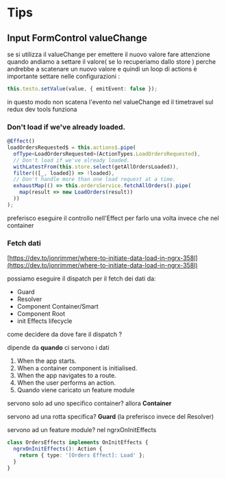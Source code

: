 # Tips

## Input FormControl valueChange

se si utilizza il valueChange per emettere il nuovo valore fare attenzione quando andiamo a settare il valore\( se lo recuperiamo dallo store \) perche andrebbe a scatenare un nuovo valore e quindi un loop di actions è importante settare nelle configurazioni  :

```typescript
this.testo.setValue(value, { emitEvent: false });
```

in questo modo non scatena l'evento nel valueChange ed il timetravel sul redux dev tools funziona

### Don't load if we've already loaded.

```typescript
@Effect()
loadOrdersRequested$ = this.actions$.pipe(
  ofType<LoadOrdersRequested>(ActionTypes.LoadOrdersRequested),
  // Don't load if we've already loaded.
  withLatestFrom(this.store.select(getAllOrdersLoaded)),
  filter(([_, loaded]) => !loaded),
  // Don't handle more than one load request at a time.
  exhaustMap(() => this.ordersService.fetchAllOrders().pipe(
    map(result => new LoadOrders(result))
  ))
);
```

preferisco eseguire il controllo nell'Effect per farlo una volta invece che nel container

### Fetch dati

[https://dev.to/jonrimmer/where-to-initiate-data-load-in-ngrx-358l](https://dev.to/jonrimmer/where-to-initiate-data-load-in-ngrx-358l)

possiamo eseguire il dispatch per il fetch dei dati da:

* Guard
* Resolver
* Component Container/Smart
* Component Root
* init Effects lifecycle

come decidere da dove fare il dispatch ?

dipende da **quando** ci servono i dati 

1. When the app starts.
2. When a container component is initialised.
3. When the app navigates to a route.
4. When the user performs an action.
5. Quando viene caricato un feature module

servono solo ad uno specifico container? allora **Container**

servono ad una rotta specifica?  **Guard** \(la preferisco invece del Resolver\)

servono ad un feature module? nel ngrxOnInitEffects

```typescript
class OrdersEffects implements OnInitEffects {
  ngrxOnInitEffects(): Action {
    return { type: '[Orders Effect]: Load' };
  }
}
```

